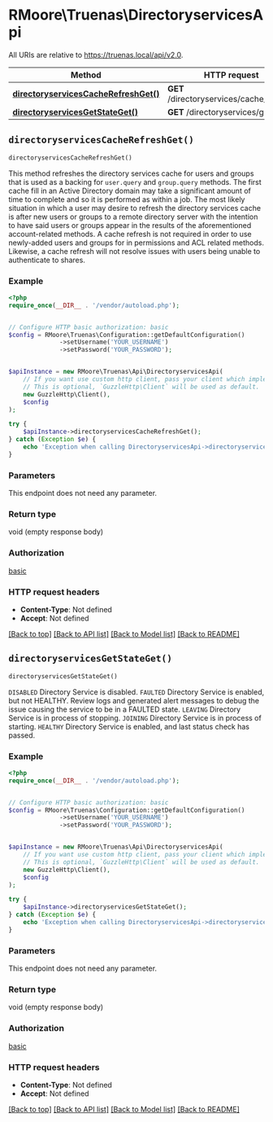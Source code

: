 # RMoore\Truenas\DirectoryservicesApi

All URIs are relative to https://truenas.local/api/v2.0.

Method | HTTP request | Description
------------- | ------------- | -------------
[**directoryservicesCacheRefreshGet()**](DirectoryservicesApi.md#directoryservicesCacheRefreshGet) | **GET** /directoryservices/cache_refresh | 
[**directoryservicesGetStateGet()**](DirectoryservicesApi.md#directoryservicesGetStateGet) | **GET** /directoryservices/get_state | 


## `directoryservicesCacheRefreshGet()`

```php
directoryservicesCacheRefreshGet()
```



This method refreshes the directory services cache for users and groups that is used as a backing for `user.query` and `group.query` methods. The first cache fill in an Active Directory domain may take a significant amount of time to complete and so it is performed as within a job. The most likely situation in which a user may desire to refresh the directory services cache is after new users or groups  to a remote directory server with the intention to have said users or groups appear in the results of the aforementioned account-related methods.  A cache refresh is not required in order to use newly-added users and groups for in permissions and ACL related methods. Likewise, a cache refresh will not resolve issues with users being unable to authenticate to shares.

### Example

```php
<?php
require_once(__DIR__ . '/vendor/autoload.php');


// Configure HTTP basic authorization: basic
$config = RMoore\Truenas\Configuration::getDefaultConfiguration()
              ->setUsername('YOUR_USERNAME')
              ->setPassword('YOUR_PASSWORD');


$apiInstance = new RMoore\Truenas\Api\DirectoryservicesApi(
    // If you want use custom http client, pass your client which implements `GuzzleHttp\ClientInterface`.
    // This is optional, `GuzzleHttp\Client` will be used as default.
    new GuzzleHttp\Client(),
    $config
);

try {
    $apiInstance->directoryservicesCacheRefreshGet();
} catch (Exception $e) {
    echo 'Exception when calling DirectoryservicesApi->directoryservicesCacheRefreshGet: ', $e->getMessage(), PHP_EOL;
}
```

### Parameters

This endpoint does not need any parameter.

### Return type

void (empty response body)

### Authorization

[basic](../../README.md#basic)

### HTTP request headers

- **Content-Type**: Not defined
- **Accept**: Not defined

[[Back to top]](#) [[Back to API list]](../../README.md#endpoints)
[[Back to Model list]](../../README.md#models)
[[Back to README]](../../README.md)

## `directoryservicesGetStateGet()`

```php
directoryservicesGetStateGet()
```



`DISABLED` Directory Service is disabled.  `FAULTED` Directory Service is enabled, but not HEALTHY. Review logs and generated alert messages to debug the issue causing the service to be in a FAULTED state.  `LEAVING` Directory Service is in process of stopping.  `JOINING` Directory Service is in process of starting.  `HEALTHY` Directory Service is enabled, and last status check has passed.

### Example

```php
<?php
require_once(__DIR__ . '/vendor/autoload.php');


// Configure HTTP basic authorization: basic
$config = RMoore\Truenas\Configuration::getDefaultConfiguration()
              ->setUsername('YOUR_USERNAME')
              ->setPassword('YOUR_PASSWORD');


$apiInstance = new RMoore\Truenas\Api\DirectoryservicesApi(
    // If you want use custom http client, pass your client which implements `GuzzleHttp\ClientInterface`.
    // This is optional, `GuzzleHttp\Client` will be used as default.
    new GuzzleHttp\Client(),
    $config
);

try {
    $apiInstance->directoryservicesGetStateGet();
} catch (Exception $e) {
    echo 'Exception when calling DirectoryservicesApi->directoryservicesGetStateGet: ', $e->getMessage(), PHP_EOL;
}
```

### Parameters

This endpoint does not need any parameter.

### Return type

void (empty response body)

### Authorization

[basic](../../README.md#basic)

### HTTP request headers

- **Content-Type**: Not defined
- **Accept**: Not defined

[[Back to top]](#) [[Back to API list]](../../README.md#endpoints)
[[Back to Model list]](../../README.md#models)
[[Back to README]](../../README.md)

